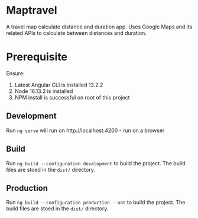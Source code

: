 # Maptravel
A travel map calculate distance and duration app. Uses Google Maps and its related APIs to calculate between distances and duration.

# Prerequisite
Ensure:
    
1. Latest Angular CLI is installed 13.2.2
1. Node 16.13.2 is installed
1. NPM install is successful on root of this project

## Development

Run `ng serve` will run on http://localhost:4200 - run on a browser

## Build

Run `ng build --configuration development` to build the project. The build files are stoed in the `dist/` directory.

## Production

Run `ng build --configuration production --aot` to build the project. The build files are stoed in the `dist/` directory.
